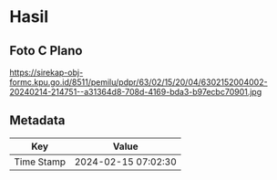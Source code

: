 # Hasil

## Foto C Plano

https://sirekap-obj-formc.kpu.go.id/8511/pemilu/pdpr/63/02/15/20/04/6302152004002-20240214-214751--a31364d8-708d-4169-bda3-b97ecbc70901.jpg


## Metadata

| Key        | Value               |
| ---------- | ------------------- |
| Time Stamp | 2024-02-15 07:02:30 |



